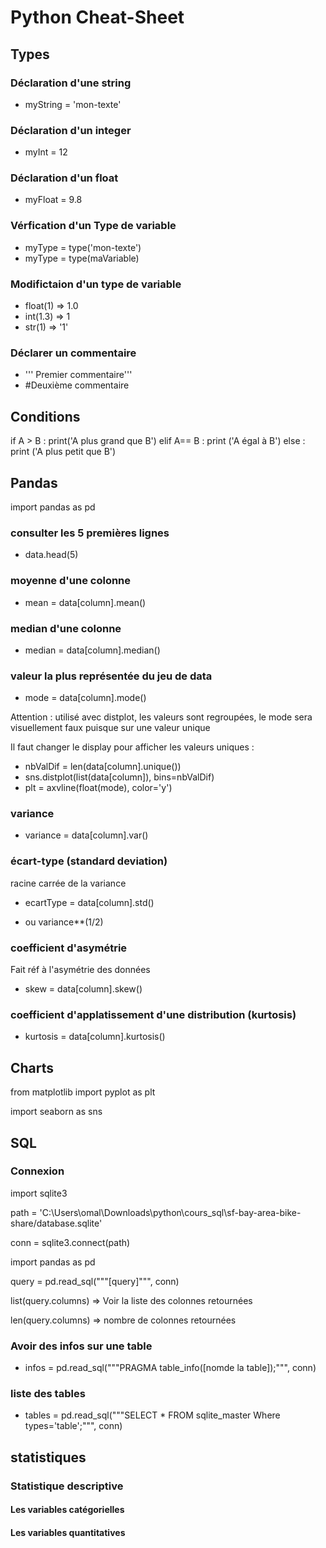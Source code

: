 # Python Cheat-Sheet

## Types

### Déclaration d'une string

- myString = 'mon-texte'

### Déclaration d'un integer

- myInt = 12

### Déclaration d'un float

- myFloat = 9.8

### Vérfication d'un Type de variable

- myType = type('mon-texte')
- myType = type(maVariable)

### Modifictaion d'un type de variable

- float(1) => 1.0
- int(1.3) => 1
- str(1) => '1'

### Déclarer un commentaire

- ''' Premier
commentaire'''
- #Deuxième commentaire

## Conditions

if A > B :
    print('A plus grand que B')
elif A== B :
    print ('A égal à B')
else :
    print ('A plus petit que B')

## Pandas

import pandas as pd

### consulter les 5 premières lignes

- data.head(5)

### moyenne d'une colonne

- mean = data[column].mean()

### median d'une colonne

- median = data[column].median()

### valeur la plus représentée du jeu de data

- mode = data[column].mode()

Attention : utilisé avec distplot, les valeurs sont regroupées, le mode sera visuellement faux puisque sur une valeur unique

Il faut changer le display pour afficher les valeurs uniques :

- nbValDif = len(data[column].unique())
- sns.distplot(list(data[column]), bins=nbValDif)
- plt = axvline(float(mode), color='y')

### variance

- variance = data[column].var()

### écart-type (standard deviation)

racine carrée de la variance

- ecartType = data[column].std()

- ou variance**(1/2)

### coefficient d'asymétrie

Fait réf à l'asymétrie des données

- skew = data[column].skew()

### coefficient d'applatissement d'une distribution (kurtosis)

- kurtosis = data[column].kurtosis()

## Charts

from matplotlib import pyplot as plt

import seaborn as sns

## SQL

### Connexion

import sqlite3

path = 'C:\\Users\\omal\\Downloads\\python\\cours_sql\\sf-bay-area-bike-share/database.sqlite'

conn = sqlite3.connect(path)

import pandas as pd

query = pd.read_sql("""[query]""", conn)

list(query.columns) => Voir la liste des colonnes retournées

len(query.columns) => nombre de colonnes retournées

### Avoir des infos sur une table

- infos = pd.read_sql("""PRAGMA table_info([nomde la table]);""", conn)

### liste des tables

- tables = pd.read_sql("""SELECT *
                        FROM sqlite_master
                        Where types='table';""", conn)

## statistiques

### Statistique descriptive

#### Les variables catégorielles

#### Les variables quantitatives
